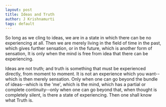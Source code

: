 ```yaml
---
layout: post
title: Ideas and Truth
author: J Krishnamurti
tags: default
--- 
```

So long as we cling to ideas, we are in a state in which there can be no experiencing at all. Then we are merely living in the field of time in the past, which gives further sensation, or in the future, which is another form of sensation, It is only when the mind is free from idea that there can be experiencing.

Ideas are not truth; and truth is something that must be experienced directly, from moment to moment. It is not an experience which you want--which is then merely sensation. Only when one can go beyond the bundle of ideas--which is the 'me', which is the mind, which has a partial or complete continuity--only when one can go beyond that, when thought is completely silent, is there a state of experiencing. Then one shall know what Truth is.